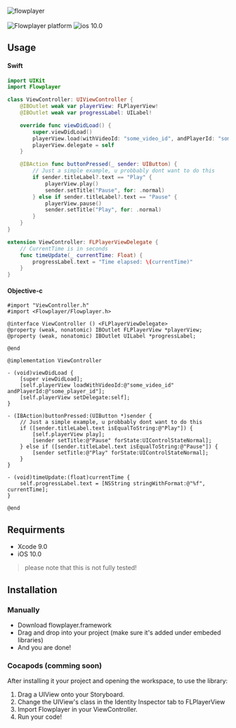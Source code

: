 ![flowplayer](https://flowplayer.com/images/logo-blue.png)<br /><br />
![Flowplayer platform](https://img.shields.io/badge/Platform-iOS-orange.svg)
![ios 10.0](https://img.shields.io/badge/ios-10.0-blue.svg)

## Usage

#### Swift
```swift
import UIKit
import Flowplayer

class ViewController: UIViewController {
    @IBOutlet weak var playerView: FLPlayerView!
    @IBOutlet weak var progressLabel: UILabel!

    override func viewDidLoad() {
        super.viewDidLoad()
        playerView.load(withVideoId: "some_video_id", andPlayerId: "some_player_id")
        playerView.delegate = self
    }

    @IBAction func buttonPressed(_ sender: UIButton) {
        // Just a simple example, u probbably dont want to do this
        if sender.titleLabel?.text == "Play" {
            playerView.play()
            sender.setTitle("Pause", for: .normal)
        } else if sender.titleLabel?.text == "Pause" {
            playerView.pause()
            sender.setTitle("Play", for: .normal)
        }
    }
}

extension ViewController: FLPlayerViewDelegate {
    // CurrentTime is in seconds
    func timeUpdate(_ currentTime: Float) {
        progressLabel.text = "Time elapsed: \(currentTime)"
    }
}
```

#### Objective-c
```objc
#import "ViewController.h"
#import <Flowplayer/Flowplayer.h>

@interface ViewController () <FLPlayerViewDelegate>
@property (weak, nonatomic) IBOutlet FLPlayerView *playerView;
@property (weak, nonatomic) IBOutlet UILabel *progressLabel;

@end

@implementation ViewController

- (void)viewDidLoad {
    [super viewDidLoad];
    [self.playerView loadWithVideoId:@"some_video_id" andPlayerId:@"some_player_id"];
    [self.playerView setDelegate:self];
}

- (IBAction)buttonPressed:(UIButton *)sender {
    // Just a simple example, u probbably dont want to do this
    if ([sender.titleLabel.text isEqualToString:@"Play"]) {
        [self.playerView play];
        [sender setTitle:@"Pause" forState:UIControlStateNormal];
    } else if ([sender.titleLabel.text isEqualToString:@"Pause"]) {
        [sender setTitle:@"Play" forState:UIControlStateNormal];
    }
}

- (void)timeUpdate:(float)currentTime {
    self.progressLabel.text = [NSString stringWithFormat:@"%f", currentTime];
}

@end
```

## Requirments
* Xcode 9.0
* iOS 10.0

> please note that this is not fully tested!

## Installation

### Manually
- Download flowplayer.framework
- Drag and drop into your project (make sure it's added under embeded libraries)
- And you are done!

### Cocapods (comming soon)

After installing it your project and opening the workspace, to use the library:

  1. Drag a UIView onto your Storyboard.
  2. Change the UIView's class in the Identity Inspector tab to FLPlayerView
  3. Import Flowplayer in your ViewController.
  6. Run your code!

